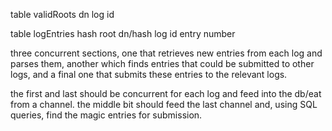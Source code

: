 
table validRoots
    dn
    log id

table logEntries
    hash
    root dn/hash
    log id
    entry number

three concurrent sections, one that retrieves new entries
from each log and parses them, another which finds entries
that could be submitted to other logs, and a final one
that submits these entries to the relevant logs.

the first and last should be concurrent for each log and
feed into the db/eat from a channel. the middle bit should
feed the last channel and, using SQL queries, find the magic
entries for submission.
